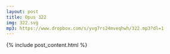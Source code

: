 ```yaml
---
layout: post
title: Opus 322
img: 322.svg
mp3: https://www.dropbox.com/s/yvg7rs24mveqhwh/322.mp3?dl=1
---
```


{% include post_content.html %}
